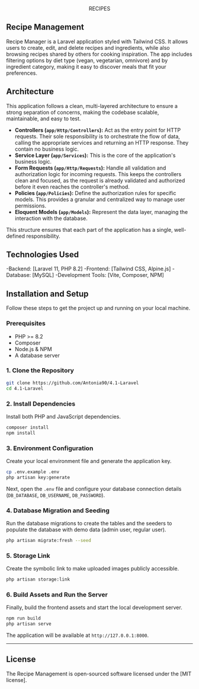 <p align="center">RECIPES</p>

## Recipe Management

Recipe Manager is a Laravel application styled with Tailwind CSS. It allows users to create, edit, and delete recipes and ingredients, while also browsing recipes shared by others for cooking inspiration. The app includes filtering options by diet type (vegan, vegetarian, omnivore) and by ingredient category, making it easy to discover meals that fit your preferences.

## Architecture

This application follows a clean, multi-layered architecture to ensure a strong separation of concerns, making the codebase scalable, maintainable, and easy to test.

-   **Controllers (`app/Http/Controllers`):** Act as the entry point for HTTP requests. Their sole responsibility is to orchestrate the flow of data, calling the appropriate services and returning an HTTP response. They contain no business logic.
-   **Service Layer (`app/Services`):** This is the core of the application's business logic. 
-   **Form Requests (`app/Http/Requests`):** Handle all validation and authorization logic for incoming requests. This keeps the controllers clean and focused, as the request is already validated and authorized before it even reaches the controller's method.
-   **Policies (`app/Policies`):** Define the authorization rules for specific models. This provides a granular and centralized way to manage user permissions.
-   **Eloquent Models (`app/Models`):** Represent the data layer, managing the interaction with the database.

This structure ensures that each part of the application has a single, well-defined responsibility.

## Technologies Used

-Backend: [Laravel 11, PHP 8.2]
-Frontend: [Tailwind CSS, Alpine.js]
-Database: [MySQL]
-Development Tools: [Vite, Composer, NPM]

## Installation and Setup

Follow these steps to get the project up and running on your local machine.

### Prerequisites

- PHP >= 8.2
- Composer
- Node.js & NPM
- A database server

### 1. Clone the Repository

```bash
git clone https://github.com/Antonia90/4.1-Laravel
cd 4.1-Laravel
```

### 2. Install Dependencies

Install both PHP and JavaScript dependencies.

```bash
composer install
npm install
```

### 3. Environment Configuration

Create your local environment file and generate the application key.

```bash
cp .env.example .env
php artisan key:generate
```

Next, open the `.env` file and configure your database connection details (`DB_DATABASE`, `DB_USERNAME`, `DB_PASSWORD`).

### 4. Database Migration and Seeding

Run the database migrations to create the tables and the seeders to populate the database with demo data (admin user, regular user).

```bash
php artisan migrate:fresh --seed
```

### 5. Storage Link

Create the symbolic link to make uploaded images publicly accessible.

```bash
php artisan storage:link
```

### 6. Build Assets and Run the Server

Finally, build the frontend assets and start the local development server.

```bash
npm run build
php artisan serve
```

The application will be available at `http://127.0.0.1:8000`.

---

## License

The Recipe Management is open-sourced software licensed under the [MIT license].
